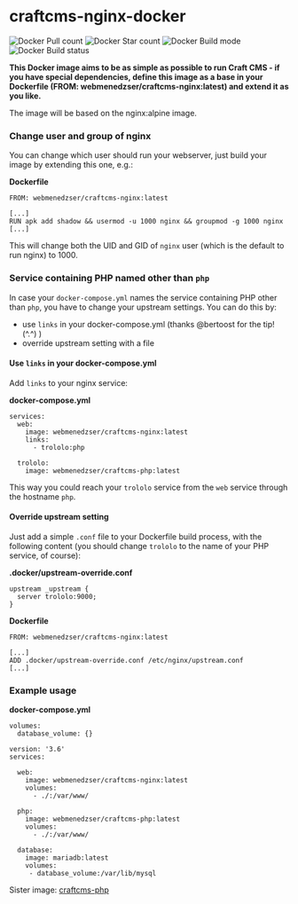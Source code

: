 # craftcms-nginx-docker

![Docker Pull count](https://img.shields.io/docker/pulls/webmenedzser/craftcms-nginx.svg?style=popout)
![Docker Star count](https://img.shields.io/docker/stars/webmenedzser/craftcms-nginx.svg?style=popout)
![Docker Build mode](https://img.shields.io/docker/automated/webmenedzser/craftcms-nginx.svg?style=popout)
![Docker Build status](https://img.shields.io/docker/build/webmenedzser/craftcms-nginx.svg?style=popout)

**This Docker image aims to be as simple as possible to run Craft CMS - if you have special dependencies, define this image as a base in your Dockerfile (FROM: webmenedzser/craftcms-nginx:latest) and extend it as you like.**

The image will be based on the nginx:alpine image. 

### Change user and group of nginx
You can change which user should run your webserver, just build your image by extending this one, e.g.: 

**Dockerfile**
```
FROM: webmenedzser/craftcms-nginx:latest

[...]
RUN apk add shadow && usermod -u 1000 nginx && groupmod -g 1000 nginx
[...]
```

This will change both the UID and GID of `nginx` user (which is the default to run nginx) to 1000. 

### Service containing PHP named other than `php`

In case your `docker-compose.yml` names the service containing PHP other than `php`, you have to change your upstream settings. You can do this by: 
- use `links` in your docker-compose.yml (thanks @bertoost for the tip! (^.^) )
- override upstream setting with a file

#### Use `links` in your docker-compose.yml
Add `links` to your nginx service: 

**docker-compose.yml**
```
services:
  web:
    image: webmenedzser/craftcms-nginx:latest
    links:
      - trololo:php
      
  trololo:
    image: webmenedzser/craftcms-php:latest
```
This way you could reach your `trololo` service from the `web` service through the hostname `php`.

#### Override upstream setting
Just add a simple `.conf` file to your Dockerfile build process, with the following content (you should change `trololo` to the name of your PHP service, of course): 

**.docker/upstream-override.conf**
```
upstream _upstream {
  server trololo:9000;
}
```

**Dockerfile**
```
FROM: webmenedzser/craftcms-nginx:latest

[...]
ADD .docker/upstream-override.conf /etc/nginx/upstream.conf
[...]
```

### Example usage

**docker-compose.yml**

```
volumes:
  database_volume: {}

version: '3.6'
services:

  web:
    image: webmenedzser/craftcms-nginx:latest
    volumes:
      - ./:/var/www/

  php:
    image: webmenedzser/craftcms-php:latest
    volumes:
      - ./:/var/www/

  database:
    image: mariadb:latest
    volumes:
     - database_volume:/var/lib/mysql
```

Sister image: [craftcms-php](https://github.com/Saboteur777/craftcms-php-docker)
